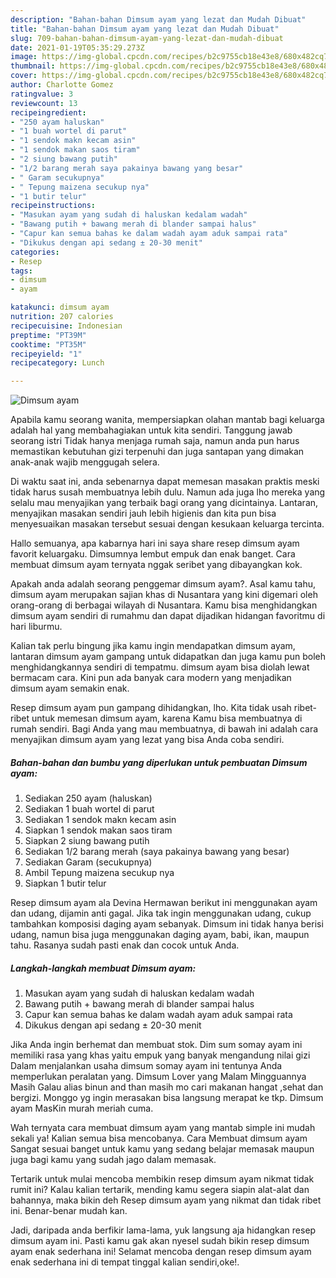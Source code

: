 ```yaml
---
description: "Bahan-bahan Dimsum ayam yang lezat dan Mudah Dibuat"
title: "Bahan-bahan Dimsum ayam yang lezat dan Mudah Dibuat"
slug: 709-bahan-bahan-dimsum-ayam-yang-lezat-dan-mudah-dibuat
date: 2021-01-19T05:35:29.273Z
image: https://img-global.cpcdn.com/recipes/b2c9755cb18e43e8/680x482cq70/dimsum-ayam-foto-resep-utama.jpg
thumbnail: https://img-global.cpcdn.com/recipes/b2c9755cb18e43e8/680x482cq70/dimsum-ayam-foto-resep-utama.jpg
cover: https://img-global.cpcdn.com/recipes/b2c9755cb18e43e8/680x482cq70/dimsum-ayam-foto-resep-utama.jpg
author: Charlotte Gomez
ratingvalue: 3
reviewcount: 13
recipeingredient:
- "250 ayam haluskan"
- "1 buah wortel di parut"
- "1 sendok makn kecam asin"
- "1 sendok makan saos tiram"
- "2 siung bawang putih"
- "1/2 barang merah saya pakainya bawang yang besar"
- " Garam secukupnya"
- " Tepung maizena secukup nya"
- "1 butir telur"
recipeinstructions:
- "Masukan ayam yang sudah di haluskan kedalam wadah"
- "Bawang putih + bawang merah di blander sampai halus"
- "Capur kan semua bahas ke dalam wadah ayam aduk sampai rata"
- "Dikukus dengan api sedang ± 20-30 menit"
categories:
- Resep
tags:
- dimsum
- ayam

katakunci: dimsum ayam 
nutrition: 207 calories
recipecuisine: Indonesian
preptime: "PT39M"
cooktime: "PT35M"
recipeyield: "1"
recipecategory: Lunch

---
```



![Dimsum ayam](https://img-global.cpcdn.com/recipes/b2c9755cb18e43e8/680x482cq70/dimsum-ayam-foto-resep-utama.jpg)

Apabila kamu seorang wanita, mempersiapkan olahan mantab bagi keluarga adalah hal yang membahagiakan untuk kita sendiri. Tanggung jawab seorang istri Tidak hanya menjaga rumah saja, namun anda pun harus memastikan kebutuhan gizi terpenuhi dan juga santapan yang dimakan anak-anak wajib menggugah selera.

Di waktu  saat ini, anda sebenarnya dapat memesan masakan praktis meski tidak harus susah membuatnya lebih dulu. Namun ada juga lho mereka yang selalu mau menyajikan yang terbaik bagi orang yang dicintainya. Lantaran, menyajikan masakan sendiri jauh lebih higienis dan kita pun bisa menyesuaikan masakan tersebut sesuai dengan kesukaan keluarga tercinta. 

Hallo semuanya, apa kabarnya hari ini saya share resep dimsum ayam favorit keluargaku. Dimsumnya lembut empuk dan enak banget. Cara membuat dimsum ayam ternyata nggak seribet yang dibayangkan kok.

Apakah anda adalah seorang penggemar dimsum ayam?. Asal kamu tahu, dimsum ayam merupakan sajian khas di Nusantara yang kini digemari oleh orang-orang di berbagai wilayah di Nusantara. Kamu bisa menghidangkan dimsum ayam sendiri di rumahmu dan dapat dijadikan hidangan favoritmu di hari liburmu.

Kalian tak perlu bingung jika kamu ingin mendapatkan dimsum ayam, lantaran dimsum ayam gampang untuk didapatkan dan juga kamu pun boleh menghidangkannya sendiri di tempatmu. dimsum ayam bisa diolah lewat bermacam cara. Kini pun ada banyak cara modern yang menjadikan dimsum ayam semakin enak.

Resep dimsum ayam pun gampang dihidangkan, lho. Kita tidak usah ribet-ribet untuk memesan dimsum ayam, karena Kamu bisa membuatnya di rumah sendiri. Bagi Anda yang mau membuatnya, di bawah ini adalah cara menyajikan dimsum ayam yang lezat yang bisa Anda coba sendiri.

<!--inarticleads1-->

##### Bahan-bahan dan bumbu yang diperlukan untuk pembuatan Dimsum ayam:

1. Sediakan 250 ayam (haluskan)
1. Sediakan 1 buah wortel di parut
1. Sediakan 1 sendok makn kecam asin
1. Siapkan 1 sendok makan saos tiram
1. Siapkan 2 siung bawang putih
1. Sediakan 1/2 barang merah (saya pakainya bawang yang besar)
1. Sediakan  Garam (secukupnya)
1. Ambil  Tepung maizena secukup nya
1. Siapkan 1 butir telur


Resep dimsum ayam ala Devina Hermawan berikut ini menggunakan ayam dan udang, dijamin anti gagal. Jika tak ingin menggunakan udang, cukup tambahkan komposisi daging ayam sebanyak. Dimsum ini tidak hanya berisi udang, namun bisa juga menggunakan daging ayam, babi, ikan, maupun tahu. Rasanya sudah pasti enak dan cocok untuk Anda. 

<!--inarticleads2-->

##### Langkah-langkah membuat Dimsum ayam:

1. Masukan ayam yang sudah di haluskan kedalam wadah
1. Bawang putih + bawang merah di blander sampai halus
1. Capur kan semua bahas ke dalam wadah ayam aduk sampai rata
1. Dikukus dengan api sedang ± 20-30 menit


Jika Anda ingin berhemat dan membuat stok. Dim sum somay ayam ini memiliki rasa yang khas yaitu empuk yang banyak mengandung nilai gizi Dalam menjalankan usaha dimsum somay ayam ini tentunya Anda memperlukan peralatan yang. Dimsum Lover yang Malam Mingguannya Masih Galau alias binun and than masih mo cari makanan hangat ,sehat dan bergizi. Monggo yg ingin merasakan bisa langsung merapat ke tkp. Dimsum ayam MasKin murah meriah cuma. 

Wah ternyata cara membuat dimsum ayam yang mantab simple ini mudah sekali ya! Kalian semua bisa mencobanya. Cara Membuat dimsum ayam Sangat sesuai banget untuk kamu yang sedang belajar memasak maupun juga bagi kamu yang sudah jago dalam memasak.

Tertarik untuk mulai mencoba membikin resep dimsum ayam nikmat tidak rumit ini? Kalau kalian tertarik, mending kamu segera siapin alat-alat dan bahannya, maka bikin deh Resep dimsum ayam yang nikmat dan tidak ribet ini. Benar-benar mudah kan. 

Jadi, daripada anda berfikir lama-lama, yuk langsung aja hidangkan resep dimsum ayam ini. Pasti kamu gak akan nyesel sudah bikin resep dimsum ayam enak sederhana ini! Selamat mencoba dengan resep dimsum ayam enak sederhana ini di tempat tinggal kalian sendiri,oke!.

